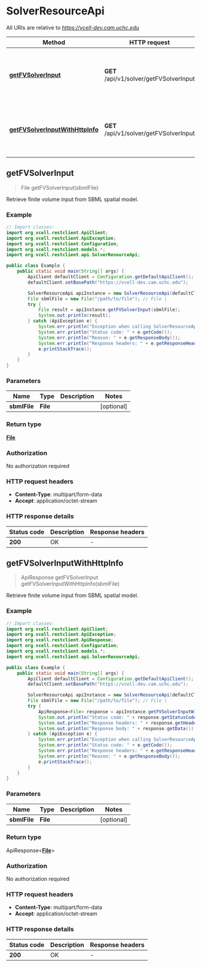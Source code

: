 # SolverResourceApi

All URIs are relative to *https://vcell-dev.cam.uchc.edu*

| Method | HTTP request | Description |
|------------- | ------------- | -------------|
| [**getFVSolverInput**](SolverResourceApi.md#getFVSolverInput) | **GET** /api/v1/solver/getFVSolverInput | Retrieve finite volume input from SBML spatial model. |
| [**getFVSolverInputWithHttpInfo**](SolverResourceApi.md#getFVSolverInputWithHttpInfo) | **GET** /api/v1/solver/getFVSolverInput | Retrieve finite volume input from SBML spatial model. |



## getFVSolverInput

> File getFVSolverInput(sbmlFile)

Retrieve finite volume input from SBML spatial model.

### Example

```java
// Import classes:
import org.vcell.restclient.ApiClient;
import org.vcell.restclient.ApiException;
import org.vcell.restclient.Configuration;
import org.vcell.restclient.models.*;
import org.vcell.restclient.api.SolverResourceApi;

public class Example {
    public static void main(String[] args) {
        ApiClient defaultClient = Configuration.getDefaultApiClient();
        defaultClient.setBasePath("https://vcell-dev.cam.uchc.edu");

        SolverResourceApi apiInstance = new SolverResourceApi(defaultClient);
        File sbmlFile = new File("/path/to/file"); // File | 
        try {
            File result = apiInstance.getFVSolverInput(sbmlFile);
            System.out.println(result);
        } catch (ApiException e) {
            System.err.println("Exception when calling SolverResourceApi#getFVSolverInput");
            System.err.println("Status code: " + e.getCode());
            System.err.println("Reason: " + e.getResponseBody());
            System.err.println("Response headers: " + e.getResponseHeaders());
            e.printStackTrace();
        }
    }
}
```

### Parameters


| Name | Type | Description  | Notes |
|------------- | ------------- | ------------- | -------------|
| **sbmlFile** | **File**|  | [optional] |

### Return type

[**File**](File.md)


### Authorization

No authorization required

### HTTP request headers

- **Content-Type**: multipart/form-data
- **Accept**: application/octet-stream

### HTTP response details
| Status code | Description | Response headers |
|-------------|-------------|------------------|
| **200** | OK |  -  |

## getFVSolverInputWithHttpInfo

> ApiResponse<File> getFVSolverInput getFVSolverInputWithHttpInfo(sbmlFile)

Retrieve finite volume input from SBML spatial model.

### Example

```java
// Import classes:
import org.vcell.restclient.ApiClient;
import org.vcell.restclient.ApiException;
import org.vcell.restclient.ApiResponse;
import org.vcell.restclient.Configuration;
import org.vcell.restclient.models.*;
import org.vcell.restclient.api.SolverResourceApi;

public class Example {
    public static void main(String[] args) {
        ApiClient defaultClient = Configuration.getDefaultApiClient();
        defaultClient.setBasePath("https://vcell-dev.cam.uchc.edu");

        SolverResourceApi apiInstance = new SolverResourceApi(defaultClient);
        File sbmlFile = new File("/path/to/file"); // File | 
        try {
            ApiResponse<File> response = apiInstance.getFVSolverInputWithHttpInfo(sbmlFile);
            System.out.println("Status code: " + response.getStatusCode());
            System.out.println("Response headers: " + response.getHeaders());
            System.out.println("Response body: " + response.getData());
        } catch (ApiException e) {
            System.err.println("Exception when calling SolverResourceApi#getFVSolverInput");
            System.err.println("Status code: " + e.getCode());
            System.err.println("Response headers: " + e.getResponseHeaders());
            System.err.println("Reason: " + e.getResponseBody());
            e.printStackTrace();
        }
    }
}
```

### Parameters


| Name | Type | Description  | Notes |
|------------- | ------------- | ------------- | -------------|
| **sbmlFile** | **File**|  | [optional] |

### Return type

ApiResponse<[**File**](File.md)>


### Authorization

No authorization required

### HTTP request headers

- **Content-Type**: multipart/form-data
- **Accept**: application/octet-stream

### HTTP response details
| Status code | Description | Response headers |
|-------------|-------------|------------------|
| **200** | OK |  -  |

